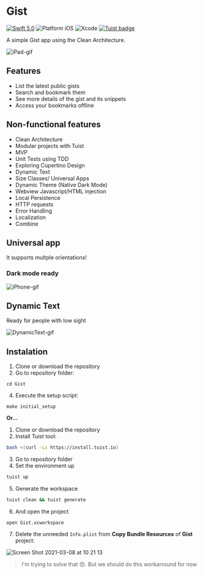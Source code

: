 # Gist

[![Swift 5.0](https://img.shields.io/badge/Swift-5.3-orange.svg?style=flat)](https://swift.org)
![Platform iOS](https://img.shields.io/badge/platform-iOS%2014-inactive)
![Xcode](https://img.shields.io/badge/IDE-Xcode%2012.3-blue)
[![Tuist badge](https://img.shields.io/badge/Powered%20by-Tuist-blue)](https://tuist.io)

A simple Gist app using the Clean Architecture.

![iPad-gif](https://user-images.githubusercontent.com/2760956/89153164-c2214080-d53a-11ea-8f00-73b8c401449d.gif)

## Features

- List the latest public gists
- Search and bookmark them
- See more details of the gist and its snippets
- Access your bookmarks offline

## Non-functional features

- Clean Architecture
- Modular projects with Tuist
- MVP
- Unit Tests using TDD
- Exploring Cupertino Design
- Dynamic Text
- Size Classes/ Universal Apps
- Dynamic Theme (Native Dark Mode)
- Webview Javascript/HTML injection
- Local Persistence
- HTTP requests
- Error Handling
- Localization
- Combine

## Universal app

It supports multple orientations!

### Dark mode ready

![iPhone-gif](https://user-images.githubusercontent.com/2760956/89153148-bd5c8c80-d53a-11ea-88f1-e64d405d60b8.gif)

## Dynamic Text

Ready for people with low sight

![DynamicText-gif](https://user-images.githubusercontent.com/2760956/89153169-c3eb0400-d53a-11ea-9084-ec33de2dea85.gif)


## Instalation

1. Clone or download the repository
3. Go to repository folder:
```
cd Gist
```
4. Execute the setup script:
```
make initial_setup
```

**Or...**

1. Clone or download the repository
2. Install Tuist tool:
```bash
bash <(curl -Ls https://install.tuist.io)
```
3. Go to repository folder
4. Set the environment up
```bash
tuist up
```
5. Generate the workspace
```bash
tuist clean && tuist generate
```
6. And open the project
```
open Gist.xcworkspace
```
7. Delete the unneeded `Info.plist` from **Copy Bundle Resources** of **Gist** project:

![Screen Shot 2021-03-08 at 10 21 13](https://user-images.githubusercontent.com/2760956/110327243-7c5cb700-7ff8-11eb-81e5-fd43c4cce456.png)


> I'm trying to solve that 😞. But we should do this workarround for now

